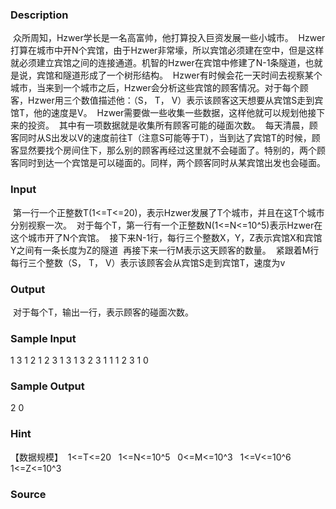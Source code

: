 
### Description
 众所周知，Hzwer学长是一名高富帅，他打算投入巨资发展一些小城市。
 Hzwer打算在城市中开N个宾馆，由于Hzwer非常壕，所以宾馆必须建在空中，但是这样就必须建立宾馆之间的连接通道。机智的Hzwer在宾馆中修建了N-1条隧道，也就是说，宾馆和隧道形成了一个树形结构。
 Hzwer有时候会花一天时间去视察某个城市，当来到一个城市之后，Hzwer会分析这些宾馆的顾客情况。对于每个顾客，Hzwer用三个数值描述他：（S， T， V）表示该顾客这天想要从宾馆S走到宾馆T，他的速度是V。
 Hzwer需要做一些收集一些数据，这样他就可以规划他接下来的投资。
 其中有一项数据就是收集所有顾客可能的碰面次数。
 每天清晨，顾客同时从S出发以V的速度前往T（注意S可能等于T），当到达了宾馆T的时候，顾客显然要找个房间住下，那么别的顾客再经过这里就不会碰面了。特别的，两个顾客同时到达一个宾馆是可以碰面的。同样，两个顾客同时从某宾馆出发也会碰面。
### Input
 第一行一个正整数T(1<=T<=20)，表示Hzwer发展了T个城市，并且在这T个城市分别视察一次。
 对于每个T，第一行有一个正整数N(1<=N<=10^5)表示Hzwer在这个城市开了N个宾馆。
 接下来N-1行，每行三个整数X，Y，Z表示宾馆X和宾馆Y之间有一条长度为Z的隧道
 再接下来一行M表示这天顾客的数量。
 紧跟着M行每行三个整数（S， T， V）表示该顾客会从宾馆S走到宾馆T，速度为v
### Output
 对于每个T，输出一行，表示顾客的碰面次数。

### Sample Input
 1
 3
 1 2 1
 2 3 1
 3
 1 3 2
 3 1 1
 1 2 3
 1
 0

### Sample Output
 2
 0

### Hint
【数据规模】
 1<=T<=20   1<=N<=10^5   0<=M<=10^3   1<=V<=10^6   1<=Z<=10^3

### Source
